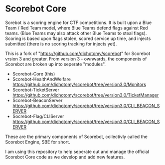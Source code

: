 # Scorebot Core

Sorebot is a scoring engine for CTF competitions.
It is built upon a Blue Team / Red Team model, where Blue Teams defend flags against Red teams. (Blue Teams may also attack other Blue Teams to steal flags).
Scoring is based upon flags stolen, scored service up time, and injects submitted (there is no scoring tracking for injects yet).

This is a fork of "https://github.com/dichotomy/scorebot" for Scorebot vrsion 3 and greater.
From version 3 - ownwards, the components of Scorebot are broken up into seperate "modules".

- Scorebot-Core  (this)
- Scorebot-HealthAndWelfare https://github.com/dichotomy/scorebot/tree/version3.0/Monitors
- Scorebot-TicketServer https://github.com/dichotomy/scorebot/tree/version3.0/TicketManager
- Scorebot-BeaconServer https://github.com/dichotomy/scorebot/tree/version3.0/CLI_BEACON_SERVER
- Socrebot-Flag/CLIServer https://github.com/dichotomy/scorebot/tree/version3.0/CLI_BEACON_SERVER

These are the primary components of Scorebot, collectivly called the Scorebot Engine, SBE for short.

I am using this repository to help seperate out and manage the official Scorebot Core code as we develop and add new features.
